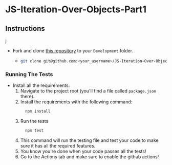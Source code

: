 # JS-Iteration-Over-Objects-Part1

## Instructions
j
- Fork and clone [this repository](https://github.com/JoinCODED/JS-Iteration-Over-Objects-Part1) to your `Development` folder.
  - ```bash
    git clone git@github.com:<your_username>/JS-Iteration-Over-Objects-Part1.git
    ```

### Running The Tests

- Install all the requirements:
  1.  Navigate to the project root (you'll find a file called `package.json` there).
  2.  Install the requirements with the following command:
      ```bash
        npm install
      ```
  3.  Run the tests
      ```bash
        npm test
      ```
  4.  This command will run the testing file and test your code to make sure it has all the required features.
  5.  You know you're done when your code passes all the tests!
  6.  Go to the Actions tab and make sure to enable the github actions!
